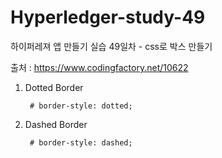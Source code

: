 # Hyperledger-study-49

하이퍼레져 앱 만들기 실습 49일차 - css로 박스 만들기

출처 : https://www.codingfactory.net/10622

1. Dotted Border

        # border-style: dotted;

2. Dashed Border

        # border-style: dashed;






